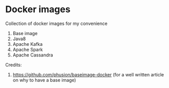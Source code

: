 # Docker images

Collection of docker images for my convenience

1. Base image
2. Java8
3. Apache Kafka
4. Apache Spark
5. Apache Cassandra

Credits:

1. https://github.com/phusion/baseimage-docker (for a well written article on why to have a base image)
